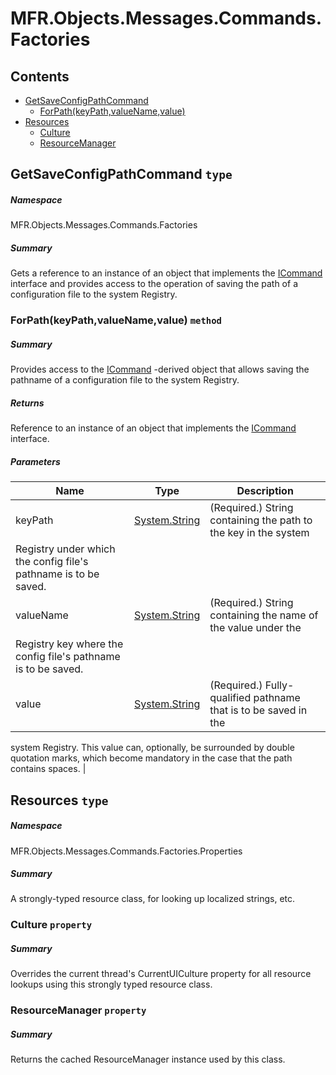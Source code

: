 <a name='assembly'></a>
# MFR.Objects.Messages.Commands.Factories

## Contents

- [GetSaveConfigPathCommand](#T-MFR-Objects-Messages-Commands-Factories-GetSaveConfigPathCommand 'MFR.Objects.Messages.Commands.Factories.GetSaveConfigPathCommand')
  - [ForPath(keyPath,valueName,value)](#M-MFR-Objects-Messages-Commands-Factories-GetSaveConfigPathCommand-ForPath-System-String,System-String,System-String- 'MFR.Objects.Messages.Commands.Factories.GetSaveConfigPathCommand.ForPath(System.String,System.String,System.String)')
- [Resources](#T-MFR-Objects-Messages-Commands-Factories-Properties-Resources 'MFR.Objects.Messages.Commands.Factories.Properties.Resources')
  - [Culture](#P-MFR-Objects-Messages-Commands-Factories-Properties-Resources-Culture 'MFR.Objects.Messages.Commands.Factories.Properties.Resources.Culture')
  - [ResourceManager](#P-MFR-Objects-Messages-Commands-Factories-Properties-Resources-ResourceManager 'MFR.Objects.Messages.Commands.Factories.Properties.Resources.ResourceManager')

<a name='T-MFR-Objects-Messages-Commands-Factories-GetSaveConfigPathCommand'></a>
## GetSaveConfigPathCommand `type`

##### Namespace

MFR.Objects.Messages.Commands.Factories

##### Summary

Gets a reference to an instance of an object that implements the
[ICommand](#T-MFR-Objects-ICommand 'MFR.Objects.ICommand')
interface and provides access to the
operation of saving the path of a configuration file to the system Registry.

<a name='M-MFR-Objects-Messages-Commands-Factories-GetSaveConfigPathCommand-ForPath-System-String,System-String,System-String-'></a>
### ForPath(keyPath,valueName,value) `method`

##### Summary

Provides access to the [ICommand](#T-MFR-Objects-ICommand 'MFR.Objects.ICommand')
-derived object that allows saving the pathname of a configuration
file to the system Registry.

##### Returns

Reference to an instance of an object that implements the
[ICommand](#T-MFR-Objects-Messages-Commands-Interfaces-ICommand 'MFR.Objects.Messages.Commands.Interfaces.ICommand')
interface.

##### Parameters

| Name | Type | Description |
| ---- | ---- | ----------- |
| keyPath | [System.String](http://msdn.microsoft.com/query/dev14.query?appId=Dev14IDEF1&l=EN-US&k=k:System.String 'System.String') | (Required.) String containing the path to the key in the system
Registry under which the config file's pathname is to be saved. |
| valueName | [System.String](http://msdn.microsoft.com/query/dev14.query?appId=Dev14IDEF1&l=EN-US&k=k:System.String 'System.String') | (Required.) String containing the name of the value under the
Registry key where the config file's pathname is to be saved. |
| value | [System.String](http://msdn.microsoft.com/query/dev14.query?appId=Dev14IDEF1&l=EN-US&k=k:System.String 'System.String') | (Required.) Fully-qualified pathname that is to be saved in the
system Registry. This value can, optionally, be surrounded by double
quotation marks, which become mandatory in the case that the path
contains spaces. |

<a name='T-MFR-Objects-Messages-Commands-Factories-Properties-Resources'></a>
## Resources `type`

##### Namespace

MFR.Objects.Messages.Commands.Factories.Properties

##### Summary

A strongly-typed resource class, for looking up localized strings, etc.

<a name='P-MFR-Objects-Messages-Commands-Factories-Properties-Resources-Culture'></a>
### Culture `property`

##### Summary

Overrides the current thread's CurrentUICulture property for all
  resource lookups using this strongly typed resource class.

<a name='P-MFR-Objects-Messages-Commands-Factories-Properties-Resources-ResourceManager'></a>
### ResourceManager `property`

##### Summary

Returns the cached ResourceManager instance used by this class.
